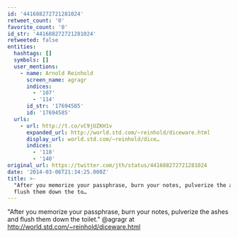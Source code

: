 ```yaml
---
id: '441688272721281024'
retweet_count: '0'
favorite_count: '0'
id_str: '441688272721281024'
retweeted: false
entities:
  hashtags: []
  symbols: []
  user_mentions:
    - name: Arnold Reinhold
      screen_name: agragr
      indices:
        - '107'
        - '114'
      id_str: '17694585'
      id: '17694585'
  urls:
    - url: http://t.co/vC9jUZKH1v
      expanded_url: http://world.std.com/~reinhold/diceware.html
      display_url: world.std.com/~reinhold/dice…
      indices:
        - '118'
        - '140'
original_url: https://twitter.com/jth/status/441688272721281024
date: '2014-03-06T21:34:25.000Z'
title: >-
  "After you memorize your passphrase, burn your notes, pulverize the ashes and
  flush them down the to…
---
```


"After you memorize your passphrase, burn your notes, pulverize the ashes and flush them down the toilet." @agragr at http://world.std.com/~reinhold/diceware.html